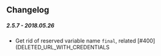 ## Changelog
##### 2.5.7 - 2018.05.26
- Get rid of reserved variable name `final`, related [#400](DELETED_URL_WITH_CREDENTIALS